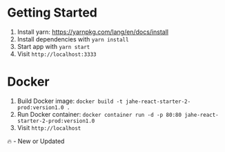 # Getting Started

1.  Install yarn: https://yarnpkg.com/lang/en/docs/install
2.  Install dependencies with `yarn install`
3.  Start app with `yarn start`
4.  Visit `http://localhost:3333`

# Docker

1.  Build Docker image: `docker build -t jahe-react-starter-2-prod:version1.0 .`
2.  Run Docker container: `docker container run -d -p 80:80 jahe-react-starter-2-prod:version1.0`
3.  Visit `http://localhost`

🔥 - New or Updated
